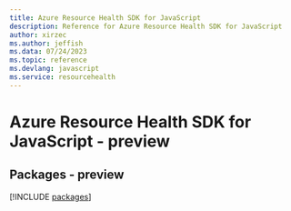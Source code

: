 ```yaml
---
title: Azure Resource Health SDK for JavaScript
description: Reference for Azure Resource Health SDK for JavaScript
author: xirzec
ms.author: jeffish
ms.data: 07/24/2023
ms.topic: reference
ms.devlang: javascript
ms.service: resourcehealth
---
```

# Azure Resource Health SDK for JavaScript - preview
## Packages - preview
[!INCLUDE [packages](resource-health-index.md)]